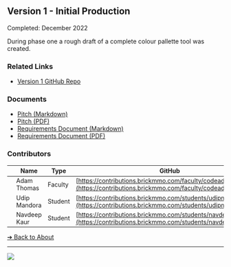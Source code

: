 <style>@import url("//readme.codeadam.ca/readme.css");</style>

## Version 1 - Initial Production

Completed: December 2022

During phase one a rough draft of a complete colour pallette tool was created. 

### Related Links

- [Version 1 GitHub Repo](https://github.com/BrickMMO/colours-v1)

### Documents

- [Pitch (Markdown)](v1/colours-v1-pitch.markdown)
- [Pitch (PDF)](v1/colours-phase-1-pitch.pdf)
- [Requirements Document (Markdown)](v1/colours-v1-requirements.markdown)
- [Requirements Document (PDF)](v1/colours-phase-1-requirements.pdf)

### Contributors

| | Name | Type | GitHub |
| ------------------------------------- | ----------- | ------- | ----------------------------------------------------- |
| ![codeadamca](faculty/codeadamca.png) | Adam Thomas | Faculty | [https://contributions.brickmmo.com/faculty/codeadamca](https://contributions.brickmmo.com/faculty/codeadamca) |
| ![udipmandora](students/udipmandora.png) | Udip Mandora | Student | [https://contributions.brickmmo.com/students/udipmandora.html](https://contributions.brickmmo.com/students/udipmandora.html) |
| ![navdeepcode](students/navdeepcode.png) | Navdeep Kaur | Student | [https://contributions.brickmmo.com/students/navdeepcode.html](https://contributions.brickmmo.com/students/navdeepcode.html) |

[&#10132; Back to About](/colours-about/)

---

<a href="https://brickmmo.com">
<img src="https://brickmmo.com/images/brickmmo-logo-horizontal.jpg" width="100">
</a>

